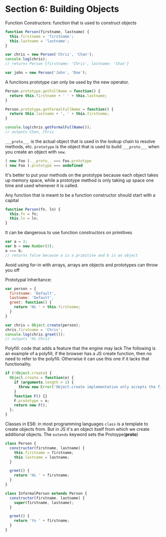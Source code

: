 # Section 6: Building Objects

Function Constructors: function that is used to construct objects
```Javascript
function Person(firstname, lastname) {
  this.firstname = 'firstname';
  this.lastname = 'lastname';
}

var chris = new Person('Chris', 'Chan');
console.log(chris);
// returns Person {firstname: 'Chris', lastname: 'Chan'}

var john = new Person('John', 'Doe');
```

A functions prototype can only be used by the new operator.
```Javascript
Person.prototype.getFullName = function() {
  return this.firstname + ' ' + this.lastname;
}

Person.prototype.getFormalFullName = function() {
  return this.lastname + ', ' + this.firstname;
}

console.log(chris.getFormalFullName());
// outputs Chan, Chris
```

```___proto___``` is the actual object that is used in the lookup chain to resolve methods, etc.
```prototype``` is the object that is used to build ```___proto___``` when you create an object with ```new```.
```Javascript
( new Foo ).__proto__ === Foo.prototype
( new Foo ).prototype === undefined
```

It's better to put your methods on the prototype because each object takes up memory space, while a prototype method is only taking up space one time and used whenever it is called.

Any function that is meant to be a function constructor should start with a capital
```Javascript
function Person(fn, ln) {
  this.fn = fn;
  this.ln = ln;
}
```

It can be dangerous to use function constructors on primitives
``` Javascript
var a = 3;
var b = new Number(3);
a === b;
// returns false because a is a primitive and b is an object
```

Avoid using for-in with arrays, arrays are objects and prototypes can throw you off

Prototypal Inheritance:
```Javascript
var person = {
  firstname: 'Default',
  lastname: 'Default',
  greet: function() {
    return 'Hi ' + this.firstname;
  }
}

var chris = Object.create(person);
chris.firstname = 'Chris';
console.log(chris.greet());
// outputs 'Hi Chris'
```

Polyfill: code that adds a feature that the engine may lack
The following is an example of a polyfill, if the browser has a JS create function, then no need to refer to the polyfill. Otherwise it can use this one if it lacks that functionality.
```Javascript
if (!Object.create) {
  Object.create = function(o) {
    if (arguments.length > 1) {
      throw new Error('Object.create implementation only accepts the first parameter.');
    }
    function F() {}
    F.prototype = o;
    return new F();
  };
}
```

Classes in ES6: in most programming languages ```class``` is a template to create objects from. But in JS it's an object itself from which we create additional objects.
The ```extends``` keyword sets the Protoype(__proto__)
```Javascript
class Person {
  constructor(firstname, lastname) {
    this.firstname = firstname;
    this.lastname = lastname;
  }

  greet() {
    return 'Hi ' + firstname;
  }
}

class InformalPerson extends Person {
  constructor(firstname, lastname) {
    super(firstname, lastname);
  }

  greet() {
    return 'Yo ' + firstname;
  }
}
```
